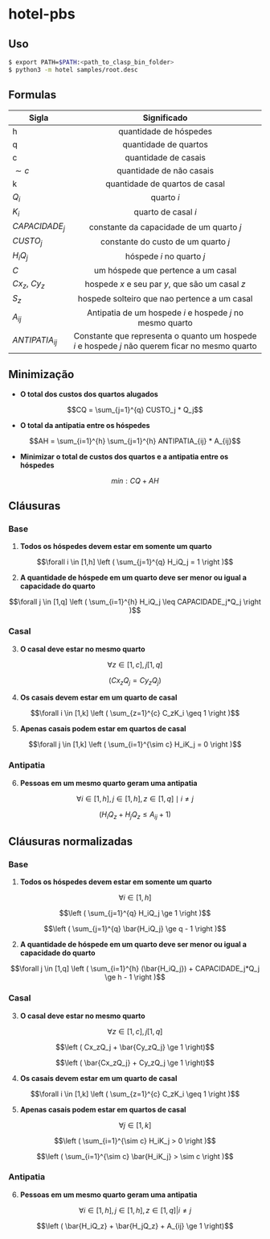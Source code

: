 # hotel-pbs

## Uso
```bash
$ export PATH=$PATH:<path_to_clasp_bin_folder>
$ python3 -m hotel samples/root.desc
```

## Formulas

| Sigla    | Significado  |
|----------|:-------------:|
| h        | quantidade de hóspedes |
| q        | quantidade de quartos |
| c        | quantidade de casais |
| $\sim c$       | quantidade de não casais |
| k         | quantidade de quartos de casal |
| $Q_i$     | quarto $i$ |
| $K_i$     | quarto de casal $i$ |
| $CAPACIDADE_j$ | constante da capacidade de um quarto $j$ |
| $CUSTO_j$ | constante do custo de um quarto $j$ |
| $H_i Q_j$ | hóspede $i$ no quarto $j$
| $C$ | um hóspede que pertence a um casal |
| $Cx_z$, $Cy_z$ | hospede $x$ e seu par $y$, que são um casal $z$ |
| $S_z$ | hospede solteiro que nao pertence a um casal |
| $A_{ij}$ | Antipatia de um hospede $i$ e hospede $j$ no mesmo quarto |
| $ANTIPATIA_{ij}$ | Constante que representa o quanto um hospede $i$ e hospede $j$ não querem ficar no mesmo quarto |

## Minimização

- **O total dos custos dos quartos alugados**
```math
CQ = 
\sum_{j=1}^{q} CUSTO_j * Q_j
```

- **O total da antipatia entre os hóspedes**
```math
AH = 
\sum_{i=1}^{h} \sum_{j=1}^{h} ANTIPATIA_{ij} * A_{ij}
```

- **Minimizar o total de custos dos quartos e a antipatia entre os hóspedes**
```math
min: CQ + AH
```

## Cláusuras

### Base
1. **Todos os hóspedes devem estar em somente um quarto**

```math
\forall i \in [1,h]
\left ( \sum_{j=1}^{q} H_iQ_j = 1 \right )
```

2. **A quantidade de hóspede em um quarto deve ser menor ou igual a capacidade do quarto**

```math
\forall j \in [1,q]
\left ( \sum_{i=1}^{h} H_iQ_j \leq CAPACIDADE_j*Q_j  \right )
```

### Casal
3. **O casal deve estar no mesmo quarto**

```math
\forall z \in [1,c], j [1,q]
```
```math
\left ( Cx_zQ_j = Cy_zQ_j  \right)
```

4. **Os casais devem estar em um quarto de casal**

```math
\forall i \in [1,k]
\left ( \sum_{z=1}^{c} C_zK_i \geq 1  \right )
```

5. **Apenas casais podem estar em quartos de casal**

```math
\forall j \in [1,k]
\left ( \sum_{i=1}^{\sim c} H_iK_j = 0  \right )
```

### Antipatia 

6. **Pessoas em um mesmo quarto geram uma antipatia**

```math
\forall i \in [1,h], j \in [1,h], z \in [1,q] \mid i \neq j 
```
```math
\left ( H_iQ_z + H_jQ_z \leq A_{ij} + 1  \right)
```

## Cláusuras normalizadas

### Base
1. **Todos os hóspedes devem estar em somente um quarto**

```math
\forall i \in [1,h]
```
```math
\left ( \sum_{j=1}^{q} H_iQ_j \ge 1 \right )
```
```math
\left ( \sum_{j=1}^{q} \bar{H_iQ_j} \ge q - 1 \right )
```


2. **A quantidade de hóspede em um quarto deve ser menor ou igual a capacidade do quarto**
```math
\forall j \in [1,q]
\left ( \sum_{i=1}^{h} (\bar{H_iQ_j}) + CAPACIDADE_j*Q_j \ge h - 1 \right )
```

### Casal
3. **O casal deve estar no mesmo quarto**
```math
\forall z \in [1,c], j [1,q]
```
```math
\left ( Cx_zQ_j + \bar{Cy_zQ_j} \ge 1  \right)
```
```math
\left ( \bar{Cx_zQ_j} + Cy_zQ_j \ge 1  \right)
```

4. **Os casais devem estar em um quarto de casal**
```math
\forall i \in [1,k]
\left ( \sum_{z=1}^{c} C_zK_i \geq 1  \right )
```

5. **Apenas casais podem estar em quartos de casal**
```math
\forall j \in [1,k]
```
```math
\left ( \sum_{i=1}^{\sim c} H_iK_j > 0  \right )
```
```math
\left ( \sum_{i=1}^{\sim c} \bar{H_iK_j} > \sim c  \right )
```

### Antipatia 

6. **Pessoas em um mesmo quarto geram uma antipatia**
```math
\forall i \in [1,h], j \in [1,h], z \in [1,q] | i \neq j
```
```math
\left ( \bar{H_iQ_z} + \bar{H_jQ_z} + A_{ij} \ge 1  \right)
```
